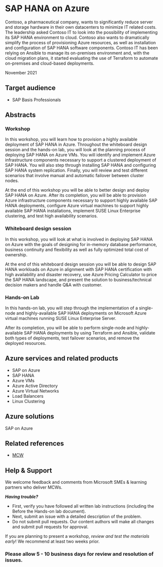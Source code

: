 # SAP HANA on Azure

Contoso, a pharmaceutical company, wants to significantly reduce server and storage hardware in their own datacenters to minimize IT related costs. The leadership asked Contoso IT to look into the possibility of implementing its SAP HANA environment to cloud. Contoso also wants to dramatically simplify the process of provisioning Azure resources, as well as installation and configuration of SAP HANA software components. Contoso IT has been relying on Ansible to manage its on-premises environment and, with the cloud migration plans, it started evaluating the use of Terraform to automate on-premises and cloud-based deployments.

November 2021

## Target audience

- SAP Basis Professionals

## Abstracts

### Workshop

In this workshop, you will learn how to provision a highly available deployment of SAP HANA in Azure. Throughout the whiteboard design session and the hands-on lab, you will look at the planning process of deploying SAP HANA on Azure VMs. You will identify and implement Azure infrastructure components necessary to support a clustered deployment of SAP HANA. You will also step through installing SAP HANA and configuring SAP HANA system replication. Finally, you will review and test different scenarios that involve manual and automatic failover between cluster nodes.

At the end of this workshop you will be able to better design and deploy SAP HANA on Azure. After its completion, you will be able to provision Azure infrastructure components necessary to support highly available SAP HANA deployments, configure Azure virtual machines to support highly available SAP HANA installations, implement SUSE Linux Enterprise clustering, and test high availability scenarios.

### Whiteboard design session

In this workshop, you will look at what is involved in deploying SAP HANA on Azure with the goals of designing for in-memory database performance, business continuity and flexibility as well as fully optimized total cost of ownership. 

At the end of this whiteboard design session you will be able to design SAP HANA workloads on Azure in alignment with SAP HANA certification with high availability and disaster recovery, use Azure Pricing Calculator to price the SAP HANA landscape, and present the solution to business/technical decision makers and handle Q&A with customer. 

### Hands-on Lab

In this hands-on lab, you will step through the implementation of a single-node and highly-available SAP HANA deployments on Microsoft Azure virtual machines running SUSE Linux Enterprise Server. 

After its completion, you will be able to perform single-node and highly-available SAP HANA deployments by using Terraform and Ansible, validate both types of deployments, test failover scenarios, and remove the deployed resources.

## Azure services and related products
- SAP on Azure
- SAP HANA
- Azure VMs
- Azure Active Directory
- Azure Virtual Networks
- Load Balancers
- Linux Clustering

## Azure solutions
SAP on Azure

## Related references
- [MCW](https://microsoftcloudworkshop.com)

## Help & Support

We welcome feedback and comments from Microsoft SMEs & learning partners who deliver MCWs.  

***Having trouble?***
- First, verify you have followed all written lab instructions (including the Before the Hands-on lab document).
- Next, submit an issue with a detailed description of the problem.
- Do not submit pull requests. Our content authors will make all changes and submit pull requests for approval.  

If you are planning to present a workshop, *review and test the materials early*! We recommend at least two weeks prior.

### Please allow 5 - 10 business days for review and resolution of issues.
